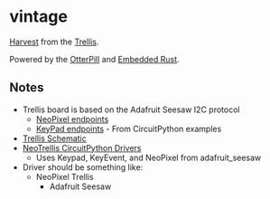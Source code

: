 # vintage

[Harvest] from the [Trellis].

Powered by the [OtterPill] and [Embedded Rust].

[Harvest]: https://www.getharvest.com/
[Trellis]: https://www.adafruit.com/product/3954

[OtterPill]: https://github.com/Jan--Henrik/OtterPill
[Embedded Rust]: https://github.com/rust-embedded/wg

## Notes

* Trellis board is based on the Adafruit Seesaw I2C protocol
    * [NeoPixel endpoints](https://learn.adafruit.com/adafruit-seesaw-atsamd09-breakout/neopixel)
    * [KeyPad endpoints](https://github.com/adafruit/Adafruit_CircuitPython_seesaw/blob/master/adafruit_seesaw/keypad.py) - From CircuitPython examples
* [Trellis Schematic](https://learn.adafruit.com/assets/62094)
* [NeoTrellis CircuitPython Drivers](https://github.com/adafruit/Adafruit_CircuitPython_NeoTrellis)
    * Uses Keypad, KeyEvent, and NeoPixel from adafruit_seesaw
* Driver should be something like:
    * NeoPixel Trellis
        * Adafruit Seesaw
